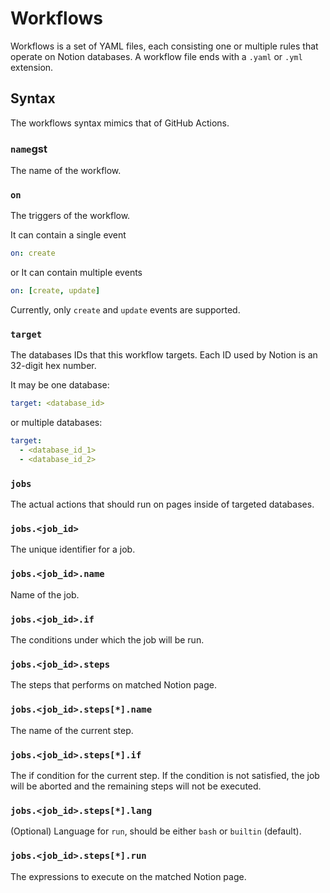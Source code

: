 # Workflows

Workflows is a set of YAML files, each consisting one or multiple rules that operate on Notion databases. A workflow file ends with a `.yaml` or `.yml` extension.

## Syntax

The workflows syntax mimics that of GitHub Actions.

### `name`gst

The name of the workflow.

### `on`

The triggers of the workflow.

It can contain a single event

```yaml
on: create
```

or It can contain multiple events

```yaml
on: [create, update]
```

Currently, only `create` and `update` events are supported.

### `target`

The databases IDs that this workflow targets. Each ID used by Notion is an 32-digit hex number.

It may be one database:

```yaml
target: <database_id>
```

or multiple databases:

```yaml
target:
  - <database_id_1>
  - <database_id_2>
```

### `jobs`

The actual actions that should run on pages inside of targeted databases.

### `jobs.<job_id>`

The unique identifier for a job.

### `jobs.<job_id>.name`

Name of the job.

### `jobs.<job_id>.if`

The conditions under which the job will be run.

### `jobs.<job_id>.steps`

The steps that performs on matched Notion page.

### `jobs.<job_id>.steps[*].name`

The name of the current step.

### `jobs.<job_id>.steps[*].if`

The if condition for the current step. If the condition is not satisfied, the job will be aborted and the remaining steps will not be executed.

### `jobs.<job_id>.steps[*].lang`

(Optional) Language for `run`, should be either `bash` or `builtin` (default).

### `jobs.<job_id>.steps[*].run`

The expressions to execute on the matched Notion page.
